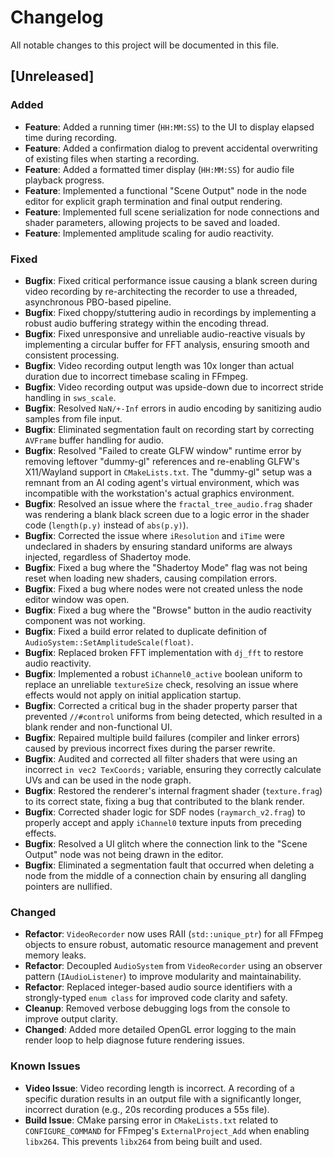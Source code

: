 # Changelog

All notable changes to this project will be documented in this file.

## [Unreleased]

### Added
- **Feature**: Added a running timer (`HH:MM:SS`) to the UI to display elapsed time during recording.
- **Feature**: Added a confirmation dialog to prevent accidental overwriting of existing files when starting a recording.
- **Feature**: Added a formatted timer display (`HH:MM:SS`) for audio file playback progress.
- **Feature**: Implemented a functional "Scene Output" node in the node editor for explicit graph termination and final output rendering.
- **Feature**: Implemented full scene serialization for node connections and shader parameters, allowing projects to be saved and loaded.
- **Feature**: Implemented amplitude scaling for audio reactivity.

### Fixed
- **Bugfix**: Fixed critical performance issue causing a blank screen during video recording by re-architecting the recorder to use a threaded, asynchronous PBO-based pipeline.
- **Bugfix**: Fixed choppy/stuttering audio in recordings by implementing a robust audio buffering strategy within the encoding thread.
- **Bugfix**: Fixed unresponsive and unreliable audio-reactive visuals by implementing a circular buffer for FFT analysis, ensuring smooth and consistent processing.
- **Bugfix**: Video recording output length was 10x longer than actual duration due to incorrect timebase scaling in FFmpeg.
- **Bugfix**: Video recording output was upside-down due to incorrect stride handling in `sws_scale`.
- **Bugfix**: Resolved `NaN/+-Inf` errors in audio encoding by sanitizing audio samples from file input.
- **Bugfix**: Eliminated segmentation fault on recording start by correcting `AVFrame` buffer handling for audio.
- **Bugfix**: Resolved "Failed to create GLFW window" runtime error by removing leftover "dummy-gl" references and re-enabling GLFW's X11/Wayland support in `CMakeLists.txt`. The "dummy-gl" setup was a remnant from an AI coding agent's virtual environment, which was incompatible with the workstation's actual graphics environment.
- **Bugfix**: Resolved an issue where the `fractal_tree_audio.frag` shader was rendering a blank black screen due to a logic error in the shader code (`length(p.y)` instead of `abs(p.y)`).
- **Bugfix**: Corrected the issue where `iResolution` and `iTime` were undeclared in shaders by ensuring standard uniforms are always injected, regardless of Shadertoy mode.
- **Bugfix**: Fixed a bug where the "Shadertoy Mode" flag was not being reset when loading new shaders, causing compilation errors.
- **Bugfix**: Fixed a bug where nodes were not created unless the node editor window was open.
- **Bugfix**: Fixed a bug where the "Browse" button in the audio reactivity component was not working.
- **Bugfix**: Fixed a build error related to duplicate definition of `AudioSystem::SetAmplitudeScale(float)`.
- **Bugfix**: Replaced broken FFT implementation with `dj_fft` to restore audio reactivity.
- **Bugfix**: Implemented a robust `iChannel0_active` boolean uniform to replace an unreliable `textureSize` check, resolving an issue where effects would not apply on initial application startup.
- **Bugfix**: Corrected a critical bug in the shader property parser that prevented `//#control` uniforms from being detected, which resulted in a blank render and non-functional UI.
- **Bugfix**: Repaired multiple build failures (compiler and linker errors) caused by previous incorrect fixes during the parser rewrite.
- **Bugfix**: Audited and corrected all filter shaders that were using an incorrect `in vec2 TexCoords;` variable, ensuring they correctly calculate UVs and can be used in the node graph.
- **Bugfix**: Restored the renderer's internal fragment shader (`texture.frag`) to its correct state, fixing a bug that contributed to the blank render.
- **Bugfix**: Corrected shader logic for SDF nodes (`raymarch_v2.frag`) to properly accept and apply `iChannel0` texture inputs from preceding effects.
- **Bugfix**: Resolved a UI glitch where the connection link to the "Scene Output" node was not being drawn in the editor.
- **Bugfix**: Eliminated a segmentation fault that occurred when deleting a node from the middle of a connection chain by ensuring all dangling pointers are nullified.

### Changed
- **Refactor**: `VideoRecorder` now uses RAII (`std::unique_ptr`) for all FFmpeg objects to ensure robust, automatic resource management and prevent memory leaks.
- **Refactor**: Decoupled `AudioSystem` from `VideoRecorder` using an observer pattern (`IAudioListener`) to improve modularity and maintainability.
- **Refactor**: Replaced integer-based audio source identifiers with a strongly-typed `enum class` for improved code clarity and safety.
- **Cleanup**: Removed verbose debugging logs from the console to improve output clarity.
- **Changed**: Added more detailed OpenGL error logging to the main render loop to help diagnose future rendering issues.

### Known Issues
- **Video Issue**: Video recording length is incorrect. A recording of a specific duration results in an output file with a significantly longer, incorrect duration (e.g., 20s recording produces a 55s file).
- **Build Issue**: CMake parsing error in `CMakeLists.txt` related to `CONFIGURE_COMMAND` for FFmpeg's `ExternalProject_Add` when enabling `libx264`. This prevents `libx264` from being built and used.